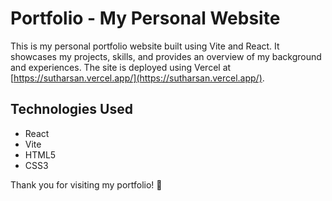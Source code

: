 # Portfolio - My Personal Website

This is my personal portfolio website built using Vite and React. It showcases my projects, skills, and provides an overview of my background and experiences. The site is deployed using Vercel at [https://sutharsan.vercel.app/](https://sutharsan.vercel.app/).

## Technologies Used

- React
- Vite
- HTML5
- CSS3

Thank you for visiting my portfolio! 🚀
